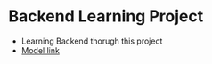 # Backend Learning Project
- Learning Backend thorugh this project
- [Model link](https://app.eraser.io/workspace/YtPqZ1VogxGy1jzIDkzj)

